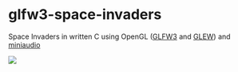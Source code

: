 # glfw3-space-invaders
Space Invaders in written C using OpenGL ([GLFW3](https://www.glfw.org/) and [GLEW](https://github.com/nigels-com/glew)) and [miniaudio](https://miniaud.io/)

![](https://user-images.githubusercontent.com/1466920/56331347-2379a080-618c-11e9-967f-759299e08c93.png)
